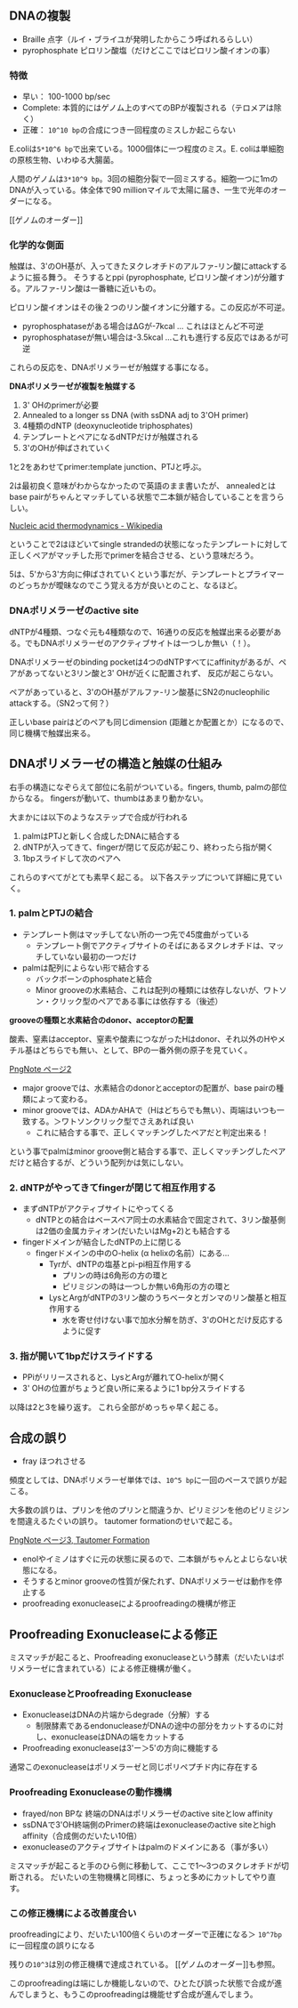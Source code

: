 ## DNAの複製

- Braille 点字（ルイ・ブライユが発明したからこう呼ばれるらしい）
- pyrophosphate ピロリン酸塩（だけどここではピロリン酸イオンの事）

### 特徴

- 早い： 100-1000 bp/sec
- Complete: 本質的にはゲノム上のすべてのBPが複製される（テロメアは除く）
- 正確： `10^10 bp`の合成につき一回程度のミスしか起こらない

E.coliは`5*10^6 bp`で出来ている。1000個体に一つ程度のミス。E. coliは単細胞の原核生物、いわゆる大腸菌。

人間のゲノムは`3*10^9 bp`。3回の細胞分裂で一回ミスする。細胞一つに1mのDNAが入っている。体全体で90 millionマイルで太陽に届き、一生で光年のオーダーになる。

[[ゲノムのオーダー]]

### 化学的な側面

触媒は、3'のOH基が、入ってきたヌクレオチドのアルファ-リン酸にattackするように振る舞う。
そうするとppi (pyrophosphate, ピロリン酸イオン)が分離する。アルファ-リン酸は一番糖に近いもの。

ピロリン酸イオンはその後２つのリン酸イオンに分離する。この反応が不可逆。

- pyrophosphataseがある場合はΔGが-7kcal ... これはほとんど不可逆
- pyrophosphataseが無い場合は-3.5kcal ...これも進行する反応ではあるが可逆

これらの反応を、DNAポリメラーゼが触媒する事になる。

**DNAポリメラーゼが複製を触媒する**

1. 3' OHのprimerが必要
2. Annealed to a longer ss DNA (with ssDNA adj to 3'OH primer)
3. 4種類のdNTP (deoxynucleotide triphosphates)
4. テンプレートとペアになるdNTPだけが触媒される
5. 3'のOHが伸ばされていく

1と2をあわせてprimer:template junction、PTJと呼ぶ。

2は最初良く意味がわからなかったので英語のまま書いたが、
annealedとはbase pairがちゃんとマッチしている状態で二本鎖が結合していることを言うらしい。

[Nucleic acid thermodynamics - Wikipedia](https://en.wikipedia.org/wiki/Nucleic_acid_thermodynamics#Annealing)

ということで2はほどいてsingle strandedの状態になったテンプレートに対して正しくペアがマッチした形でprimerを結合させる、という意味だろう。

5は、5'から3'方向に伸ばされていくという事だが、テンプレートとプライマーのどっちかが曖昧なのでこう覚える方が良いとのこと、なるほど。

### DNAポリメラーゼのactive site

dNTPが4種類、つなぐ元も4種類なので、16通りの反応を触媒出来る必要がある。でもDNAポリメラーゼのアクティブサイトは一つしか無い（！）。

DNAポリメラーゼのbinding pocketは4つのdNTPすべてにaffinityがあるが、ペアがあってないと3リン酸と3' OHが近くに配置されず、
反応が起こらない。

ペアがあっていると、3'のOH基がアルファ-リン酸基にSN2のnucleophilic attackする。（SN2って何？）

正しいbase pairはどのペアも同じdimension (距離とか配置とか）になるので、同じ機構で触媒出来る。

## DNAポリメラーゼの構造と触媒の仕組み

右手の構造になぞらえて部位に名前がついている。fingers, thumb, palmの部位からなる。
fingersが動いて、thumbはあまり動かない。

大まかには以下のようなステップで合成が行われる

1. palmはPTJと新しく合成したDNAに結合する
2. dNTPが入ってきて、fingerが閉じて反応が起こり、終わったら指が開く
3. 1bpスライドして次のペアへ

これらのすべてがとても素早く起こる。
以下各ステップについて詳細に見ていく。

### 1. palmとPTJの結合

- テンプレート側はマッチしてない所の一つ先で45度曲がっている
  - テンプレート側でアクティブサイトのそばにあるヌクレオチドは、マッチしていない最初の一つだけ
- palmは配列によらない形で結合する
  - バックボーンのphosphateと結合
  - Minor grooveの水素結合、これは配列の種類には依存しないが、ワトソン・クリック型のペアである事には依存する（後述）

**grooveの種類と水素結合のdonor、acceptorの配置**

酸素、窒素はacceptor、窒素や酸素につながったHはdonor、それ以外のHやメチル基はどちらでも無い、として、BPの一番外側の原子を見ていく。

[PngNote ページ2](https://karino2.github.io/ImageGallery/MolecularBiology728x.html#lg=1&slide=1)

- major grooveでは、水素結合のdonorとacceptorの配置が、base pairの種類によって変わる。
- minor grooveでは、ADAかAHAで（Hはどちらでも無い）、両端はいつも一致する。＞ワトソンクリック型でさえあれば良い
   - これに結合する事で、正しくマッチングしたペアだと判定出来る！

という事でpalmはminor groove側と結合する事で、正しくマッチングしたペアだけと結合するが、どういう配列かは気にしない。

### 2. dNTPがやってきてfingerが閉じて相互作用する

- まずdNTPがアクティブサイトにやってくる
   - dNTPとの結合はベースペア同士の水素結合で固定されて、3リン酸基側は2価の金属カティオン(だいたいはMg+2)とも結合する
- fingerドメインが結合したdNTPの上に閉じる
  - fingerドメインの中のO-helix (α helixの名前）にある…
    - Tyrが、dNTPの塩基とpi-pi相互作用する
      - プリンの時は6角形の方の環と
      - ピリミジンの時は一つしか無い6角形の方の環と
    - LysとArgがdNTPの3リン酸のうちベータとガンマのリン酸基と相互作用する
      - 水を寄せ付けない事で加水分解を防ぎ、3'のOHとだけ反応するように促す

### 3. 指が開いて1bpだけスライドする

- PPiがリリースされると、LysとArgが離れてO-helixが開く
- 3' OHの位置がちょうど良い所に来るように1 bp分スライドする

以降は2と3を繰り返す。
これら全部がめっちゃ早く起こる。

## 合成の誤り

- fray ほつれさせる

頻度としては、DNAポリメラーゼ単体では、`10^5 bp`に一回のペースで誤りが起こる。

大多数の誤りは、プリンを他のプリンと間違うか、ピリミジンを他のピリミジンを間違えるたぐいの誤り。
tautomer formationのせいで起こる。

[PngNote ページ3, Tautomer Formation](https://karino2.github.io/ImageGallery/MolecularBiology728x.html#lg=2&slide=1)

- enolやイミノはすぐに元の状態に戻るので、二本鎖がちゃんとよじらない状態になる。
- そうするとminor grooveの性質が保たれず、DNAポリメラーゼは動作を停止する
- proofreading exonucleaseによるproofreadingの機構が修正

## Proofreading Exonucleaseによる修正

ミスマッチが起こると、Proofreading exonucleaseという酵素（だいたいはポリメラーゼに含まれている）による修正機構が働く。

### ExonucleaseとProofreading Exonuclease

- ExonucleaseはDNAの片端からdegrade（分解）する
    - 制限酵素であるendonucleaseがDNAの途中の部分をカットするのに対し、exonucleaseはDNAの端をカットする
- Proofreading exonucleaseは3'ー＞5'の方向に機能する

通常このexonucleaseはポリメラーゼと同じポリペプチド内に存在する

### Proofreading Exonucleaseの動作機構

- frayed/non BPな 終端のDNAはポリメラーゼのactive siteとlow affinity
- ssDNAで3'OH終端側のPrimerの終端はexonucleaseのactive siteとhigh affinity（合成側のだいたい10倍）
- exonucleaseのアクティブサイトはpalmのドメインにある（事が多い）

ミスマッチが起こると手のひら側に移動して、ここで1〜3つのヌクレオチドが切断される。
だいたいの生物機構と同様に、ちょっと多めにカットしてやり直す。

### この修正機構による改善度合い

proofreadingにより、だいたい100倍くらいのオーダーで正確になる＞ `10^7bp`に一回程度の誤りになる

残りの`10^3`は別の修正機構で達成されている。
[[ゲノムのオーダー]]も参照。

このproofreadingは端にしか機能しないので、ひとたび誤った状態で合成が進んでしまうと、もうこのproofreadingは機能せず合成が進んでしまう。